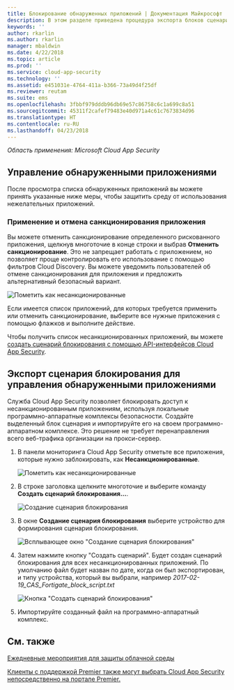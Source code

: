 ```yaml
---
title: Блокирование обнаруженных приложений | Документация Майкрософт
description: В этом разделе приведена процедура экспорта блоков сценариев для обнаруженных приложений.
keywords: ''
author: rkarlin
ms.author: rkarlin
manager: mbaldwin
ms.date: 4/22/2018
ms.topic: article
ms.prod: ''
ms.service: cloud-app-security
ms.technology: ''
ms.assetid: e451031e-4764-411a-b366-73a49d4f25df
ms.reviewer: reutam
ms.suite: ems
ms.openlocfilehash: 3fbbf979dddb96db69e57c86758c6c1a699c8a51
ms.sourcegitcommit: 45311f2cafef79483e40d971a4c61c7673834d96
ms.translationtype: HT
ms.contentlocale: ru-RU
ms.lasthandoff: 04/23/2018
---
```

*Область применения: Microsoft Cloud App Security*


## <a name="govern-discovered-apps"></a>Управление обнаруженными приложениями

После просмотра списка обнаруженных приложений вы можете принять указанные ниже меры, чтобы защитить среду от использования нежелательных приложений.

### <a name="sanctioningunsanctioning-an-app"></a>Применение и отмена санкционирования приложения 

Вы можете отменить санкционирование определенного рискованного приложения, щелкнув многоточие в конце строки и выбрав **Отменить санкционирование**.
Это не запрещает работать с приложением, но позволяет проще контролировать его использование с помощью фильтров Cloud Discovery. Вы можете уведомить пользователей об отмене санкционирования для приложения и предложить альтернативный безопасный вариант.

![Пометить как несанкционированные](./media/tag-as-unsanctioned.png)  


Если имеется список приложений, для которых требуется применить или отменить санкционирование, выберите все нужные приложения с помощью флажков и выполните действие.

Чтобы получить список несанкционированных приложений, вы можете [создать сценарий блокирования с помощью API-интерфейсов Cloud App Security](https://mod636914.us.portal.cloudappsecurity.com/api-docs/#generate-block-script).

## <a name="export-a-block-script-to-govern-discovered-apps"></a>Экспорт сценария блокирования для управления обнаруженными приложениями

Служба Cloud App Security позволяет блокировать доступ к несанкционированным приложениям, используя локальные программно-аппаратные комплексы безопасности. Создайте выделенный блок сценария и импортируйте его на своем программно-аппаратном комплексе.
Это решение не требует перенаправления всего веб-трафика организации на прокси-сервер.

1. В панели мониторинга Cloud App Security отметьте все приложения, которые нужно заблокировать, как **Несанкционированные**.

   ![Пометить как несанкционированные](./media/tag-as-unsanctioned.png)  

2. В строке заголовка щелкните многоточие и выберите команду **Создать сценарий блокирования...**. 

   ![Создание сценария блокирования](./media/generate-block-script.png)  

3. В окне **Создание сценария блокирования** выберите устройство для формирования сценария блокирования. 

   ![Всплывающее окно "Создание сценария блокирования"](./media/generate-block-script-popup.png)  

4. Затем нажмите кнопку "Создать сценарий". Будет создан сценарий блокирования для всех несанкционированных приложений. По умолчанию файл будет назван по дате, когда он был экспортирован, и типу устройства, который вы выбрали, например *2017-02-19_CAS_Fortigate_block_script.txt* 

   ![Кнопка "Создать сценарий блокирования"](./media/generate-block-script-button.png)  

5. Импортируйте созданный файл на программно-аппаратный комплекс.



## <a name="see-also"></a>См. также  
[Ежедневные мероприятия для защиты облачной среды](daily-activities-to-protect-your-cloud-environment.md)   

[Клиенты с поддержкой Premier также могут выбрать Cloud App Security непосредственно на портале Premier.](https://premier.microsoft.com/)  
  
  